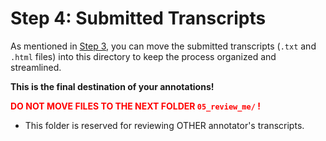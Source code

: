 # Step 4: Submitted Transcripts

As mentioned in [Step 3](../03_generated_transcripts/README.md), you can move the
submitted transcripts (`.txt` and `.html` files) into this directory to keep the
process organized and streamlined.

**This is the final destination of your annotations!**

<span style="color:red">**DO NOT MOVE FILES TO THE NEXT FOLDER `05_review_me/` !**</span>

- This folder is reserved for reviewing OTHER annotator's transcripts.
